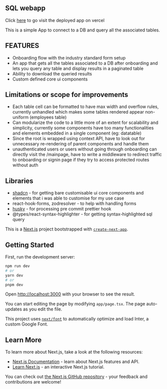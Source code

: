 ## SQL webapp

Click [here](https://atlan-sql-webapp.vercel.app/) to go visit the deployed app on vercel

This is a simple App to connect to a DB and query all the associated tables.

## FEATURES

- Onboarding flow with the industry standard form setup
- An app that gets all the tables associated to a DB after onboarding and lets you query any table and display results in a paginated table
- Ability to download the queried results
- Custom defined core ui components

## Limitations or scope for improvements
-  Each table cell can be formatted to have max width and overflow rules, currently unhandled which makes some tables rendered appear non-uniform (employees table)
-  Can modularize the code to a little more of an extent for scalability and simplicity, currently some components have too many functionalities and elements embedded in a single component (eg: datatable)
-  Since the root is wrapped using context API, have to look out for unnecessary re-rendering of parent components and handle them
-  unauthenticated users or users without going through onboarding can directly visit the /mainpage, have to write a middleware to redirect traffic to onboarding or signin page if they try to access protected routes without auth

## Libraries
- [shadcn](https://ui.shadcn.com/) - for getting bare customisable ui core components and elements that i was able to customise for my use case
- react-hook-forms, zodresolver - to help with handling forms
- [husky](https://typicode.github.io/husky/) - for processing pre commit prettier hook
- @types/react-syntax-highlighter - for getting syntax-highlighted sql query



This is a [Next.js](https://nextjs.org/) project bootstrapped with [`create-next-app`](https://github.com/vercel/next.js/tree/canary/packages/create-next-app).

## Getting Started

First, run the development server:

```bash
npm run dev
# or
yarn dev
# or
pnpm dev
```

Open [http://localhost:3000](http://localhost:3000) with your browser to see the result.

You can start editing the page by modifying `app/page.tsx`. The page auto-updates as you edit the file.

This project uses [`next/font`](https://nextjs.org/docs/basic-features/font-optimization) to automatically optimize and load Inter, a custom Google Font.

## Learn More

To learn more about Next.js, take a look at the following resources:

- [Next.js Documentation](https://nextjs.org/docs) - learn about Next.js features and API.
- [Learn Next.js](https://nextjs.org/learn) - an interactive Next.js tutorial.

You can check out [the Next.js GitHub repository](https://github.com/vercel/next.js/) - your feedback and contributions are welcome!


